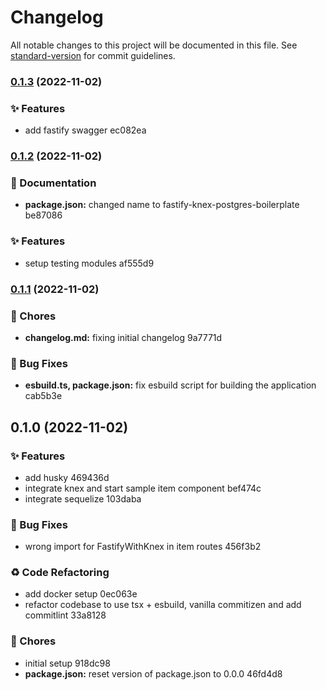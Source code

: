 # Changelog

All notable changes to this project will be documented in this file. See [standard-version](https://github.com/conventional-changelog/standard-version) for commit guidelines.

### [0.1.3](///compare/v0.1.2...v0.1.3) (2022-11-02)


### ✨ Features

* add fastify swagger ec082ea

### [0.1.2](///compare/v0.1.1...v0.1.2) (2022-11-02)


### 📝 Documentation

* **package.json:** changed name to fastify-knex-postgres-boilerplate be87086


### ✨ Features

* setup testing modules af555d9

### [0.1.1](///compare/v0.1.0...v0.1.1) (2022-11-02)


### 🚚 Chores

* **changelog.md:** fixing initial changelog 9a7771d


### 🐛 Bug Fixes

* **esbuild.ts, package.json:** fix esbuild script for building the application cab5b3e

## 0.1.0 (2022-11-02)

### ✨ Features

* add husky 469436d
* integrate knex and start sample item component bef474c
* integrate sequelize 103daba


### 🐛 Bug Fixes

* wrong import for FastifyWithKnex in item routes 456f3b2


### ♻️ Code Refactoring

* add docker setup 0ec063e
* refactor codebase to use tsx + esbuild, vanilla commitizen and add commitlint 33a8128


### 🚚 Chores

* initial setup 918dc98
* **package.json:** reset version of package.json to 0.0.0 46fd4d8
